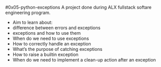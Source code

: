 #0x05-python-exceptions
A project done during ALX fullstack softare engineering program.
- Aim to learn about:
- difference between errors and exceptions
-  exceptions and how to use them
- When do we need to use exceptions
- How to correctly handle an exception
- What’s the purpose of catching exceptions
- How to raise a builtin exception
- When do we need to implement a clean-up action after an exception

